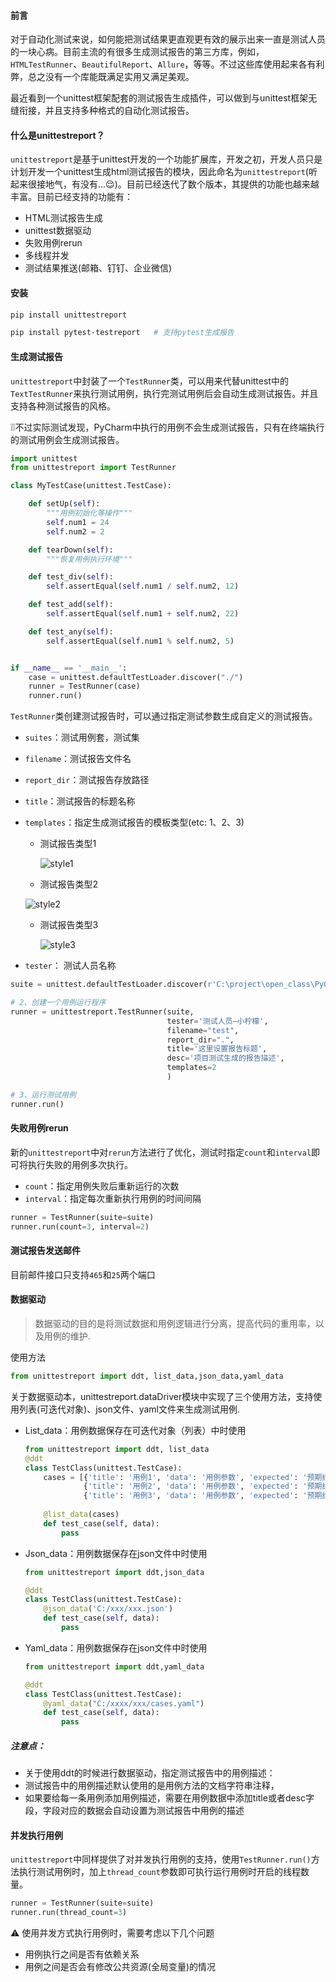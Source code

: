 #### 前言

对于自动化测试来说，如何能把测试结果更直观更有效的展示出来一直是测试人员的一块心病。目前主流的有很多生成测试报告的第三方库，例如，`HTMLTestRunner`、`BeautifulReport`、`Allure`，等等。不过这些库使用起来各有利弊，总之没有一个库能既满足实用又满足美观。

最近看到一个unittest框架配套的测试报告生成插件，可以做到与unittest框架无缝衔接，并且支持多种格式的自动化测试报告。



#### 什么是unittestreport？

`unittestreport`是基于unittest开发的一个功能扩展库，开发之初，开发人员只是计划开发一个unittest生成html测试报告的模块，因此命名为`unittestreport`(听起来很接地气，有没有...😌)。目前已经迭代了数个版本，其提供的功能也越来越丰富。目前已经支持的功能有：

- HTML测试报告生成
- unittest数据驱动
- 失败用例rerun
- 多线程并发
- 测试结果推送(邮箱、钉钉、企业微信)



#### 安装

```bash
pip install unittestreport

pip install pytest-testreport   # 支持pytest生成报告
```



#### 生成测试报告

`unittestreport`中封装了一个`TestRunner`类，可以用来代替unittest中的`TextTestRunner`来执行测试用例，执行完测试用例后会自动生成测试报告。并且支持各种测试报告的风格。

❕❕不过实际测试发现，PyCharm中执行的用例不会生成测试报告，只有在终端执行的测试用例会生成测试报告。

```python
import unittest
from unittestreport import TestRunner

class MyTestCase(unittest.TestCase):

    def setUp(self):
        """用例初始化等操作"""
        self.num1 = 24
        self.num2 = 2

    def tearDown(self):
        """恢复用例执行环境"""

    def test_div(self):
        self.assertEqual(self.num1 / self.num2, 12)

    def test_add(self):
        self.assertEqual(self.num1 + self.num2, 22)

    def test_any(self):
        self.assertEqual(self.num1 % self.num2, 5)


if __name__ == '__main__':
    case = unittest.defaultTestLoader.discover("./")
    runner = TestRunner(case)
    runner.run()
```

`TestRunner`类创建测试报告时，可以通过指定测试参数生成自定义的测试报告。

- `suites`：测试用例套，测试集

- `filename`：测试报告文件名

- `report_dir`：测试报告存放路径

- `title`：测试报告的标题名称

- `templates`：指定生成测试报告的模板类型(etc: 1、2、3)

  - 测试报告类型1

    ![style1](../../../WorkSpace/notes/img/%E6%B5%8B%E8%AF%95%E6%8A%A5%E5%91%8A%E6%A8%A1%E6%9D%BF%E7%B1%BB%E5%9E%8B1-6610536.png)

  -  测试报告类型2

    ![style2](../../../WorkSpace/notes/img/%E6%B5%8B%E8%AF%95%E6%8A%A5%E5%91%8A%E6%A8%A1%E6%9D%BF%E7%B1%BB%E5%9E%8B2-6610562.png)

  - 测试报告类型3

    ![style3](../../../WorkSpace/notes/img/%E6%B5%8B%E8%AF%95%E6%8A%A5%E5%91%8A%E6%A8%A1%E6%9D%BF%E7%B1%BB%E5%9E%8B3-6610580.png)

- `tester`： 测试人员名称

```python
suite = unittest.defaultTestLoader.discover(r'C:\project\open_class\Py0507\testcase')

# 2、创建一个用例运行程序
runner = unittestreport.TestRunner(suite,
                                   tester='测试人员—小柠檬',
                                   filename="test",
                                   report_dir=".",
                                   title='这里设置报告标题',
                                   desc='项目测试生成的报告描述',
                                   templates=2
                                   )

# 3、运行测试用例
runner.run()
```



#### 失败用例rerun

新的`unittestreport`中对`rerun`方法进行了优化，测试时指定`count`和`interval`即可将执行失败的用例多次执行。

- `count`：指定用例失败后重新运行的次数
- `interval`：指定每次重新执行用例的时间间隔

```python
runner = TestRunner(suite=suite)
runner.run(count=3, interval=2)
```



#### 测试报告发送邮件

目前邮件接口只支持`465`和`25`两个端口



#### 数据驱动

> 数据驱动的目的是将测试数据和用例逻辑进行分离，提高代码的重用率，以及用例的维护.

使用方法

```python
from unittestreport import ddt, list_data,json_data,yaml_data
```

关于数据驱动本，unittestreport.dataDriver模块中实现了三个使用方法，支持使用列表(可迭代对象)、json文件、yaml文件来生成测试用例.

- List_data：用例数据保存在可迭代对象（列表）中时使用

  ```python
  from unittestreport import ddt, list_data
  @ddt
  class TestClass(unittest.TestCase):
      cases = [{'title': '用例1', 'data': '用例参数', 'expected': '预期结果'}, 
               {'title': '用例2', 'data': '用例参数', 'expected': '预期结果'},
               {'title': '用例3', 'data': '用例参数', 'expected': '预期结果'}]
      
      @list_data(cases)
      def test_case(self, data):
          pass
  ```

- Json_data：用例数据保存在json文件中时使用

  ```python
  from unittestreport import ddt,json_data
  
  @ddt
  class TestClass(unittest.TestCase):
      @json_data('C:/xxx/xxx.json')
      def test_case(self, data):
          pass
  ```

- Yaml_data：用例数据保存在json文件中时使用

  ```python
  from unittestreport import ddt,yaml_data
  
  @ddt
  class TestClass(unittest.TestCase):
      @yaml_data("C:/xxxx/xxx/cases.yaml")
      def test_case(self, data):
          pass
  ```

##### 注意点：

* 关于使用ddt的时候进行数据驱动，指定测试报告中的用例描述：
* 测试报告中的用例描述默认使用的是用例方法的文档字符串注释，
* 如果要给每一条用例添加用例描述，需要在用例数据中添加title或者desc字段，字段对应的数据会自动设置为测试报告中用例的描述



#### 并发执行用例

`unittestreport`中同样提供了对并发执行用例的支持，使用`TestRunner.run()`方法执行测试用例时，加上`thread_count`参数即可执行运行用例时开启的线程数量。

```python
runner = TestRunner(suite=suite)
runner.run(thread_count=3)
```

:warning: 使用并发方式执行用例时，需要考虑以下几个问题

- 用例执行之间是否有依赖关系
- 用例之间是否会有修改公共资源(全局变量)的情况

